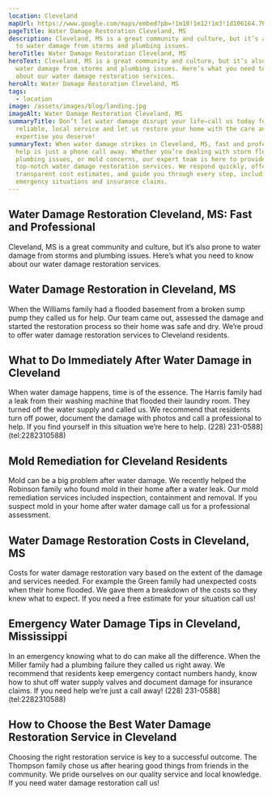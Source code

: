 ```yaml
---
location: Cleveland
mapUrl: https://www.google.com/maps/embed?pb=!1m18!1m12!1m3!1d106164.76396578879!2d-90.81276249051248!3d33.743894631331116!2m3!1f0!2f0!3f0!3m2!1i1024!2i768!4f13.1!3m3!1m2!1s0x862ba8f3f665d015%3A0x19fad965af8662be!2sCleveland%2C%20MS%2038732%2C%20USA!5e0!3m2!1sen!2sph!4v1728661525705!5m2!1sen!2sph
pageTitle: Water Damage Restoration Cleveland, MS
description: Cleveland, MS is a great community and culture, but it’s also prone
  to water damage from storms and plumbing issues.
heroTitle: Water Damage Restoration Cleveland, MS
heroText: Cleveland, MS is a great community and culture, but it’s also prone to
  water damage from storms and plumbing issues. Here’s what you need to know
  about our water damage restoration services.
heroAlt: Water Damage Restoration Cleveland, MS
tags:
  - location
image: /assets/images/blog/landing.jpg
imageAlt: Water Damage Restoration Cleveland, MS
summaryTitle: Don’t let water damage disrupt your life—call us today for
  reliable, local service and let us restore your home with the care and
  expertise you deserve!
summaryText: When water damage strikes in Cleveland, MS, fast and professional
  help is just a phone call away. Whether you’re dealing with storm flooding,
  plumbing issues, or mold concerns, our expert team is here to provide
  top-notch water damage restoration services. We respond quickly, offer
  transparent cost estimates, and guide you through every step, including
  emergency situations and insurance claims.
---
```

## Water Damage Restoration Cleveland, MS: Fast and Professional

Cleveland, MS is a great community and culture, but it’s also prone to water damage from storms and plumbing issues. Here’s what you need to know about our water damage restoration services.

## Water Damage Restoration in Cleveland, MS

When the Williams family had a flooded basement from a broken sump pump they called us for help. Our team came out, assessed the damage and started the restoration process so their home was safe and dry. We’re proud to offer water damage restoration services to Cleveland residents.

## What to Do Immediately After Water Damage in Cleveland

When water damage happens, time is of the essence. The Harris family had a leak from their washing machine that flooded their laundry room. They turned off the water supply and called us. We recommend that residents turn off power, document the damage with photos and call a professional to help. If you find yourself in this situation we’re here to help.
(228) 231-0588](tel:2282310588)

## Mold Remediation for Cleveland Residents

Mold can be a big problem after water damage. We recently helped the Robinson family who found mold in their home after a water leak. Our mold remediation services included inspection, containment and removal. If you suspect mold in your home after water damage call us for a professional assessment.

## Water Damage Restoration Costs in Cleveland, MS

Costs for water damage restoration vary based on the extent of the damage and services needed. For example the Green family had unexpected costs when their home flooded. We gave them a breakdown of the costs so they knew what to expect. If you need a free estimate for your situation call us!

## Emergency Water Damage Tips in Cleveland, Mississippi

In an emergency knowing what to do can make all the difference. When the Miller family had a plumbing failure they called us right away. We recommend that residents keep emergency contact numbers handy, know how to shut off water supply valves and document damage for insurance claims. If you need help we’re just a call away!
(228) 231-0588](tel:2282310588)

## How to Choose the Best Water Damage Restoration Service in Cleveland

Choosing the right restoration service is key to a successful outcome. The Thompson family chose us after hearing good things from friends in the community. We pride ourselves on our quality service and local knowledge. If you need water damage restoration call us!
